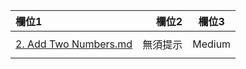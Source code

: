 | 欄位1 | 欄位2 | 欄位3 |
| :-- | --: |:--:|
|   |  |  |
| [2. Add Two Numbers.md](https://github.com/Liavan0122/Liavan-Leetcodes/blob/main/Linked%20List/2.%20Add%20Two%20Numbers.md)  | 無須提示  | Medium |
|  |   |  |
